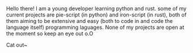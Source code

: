 Hello there! I am a young developer learning python and rust. some of my current projects are pie-script (in python) and iron-script (in rust), both of them aiming to be extensive and easy (both to code in and code the language itself) programming laguages.
None of my projects are open at the moment so keep an eye out o.O


Cat out~
<!---
DetectiveCatt/DetectiveCatt is a ✨ special ✨ repository because its `README.md` (this file) appears on your GitHub profile.
You can click the Preview link to take a look at your changes.
--->
